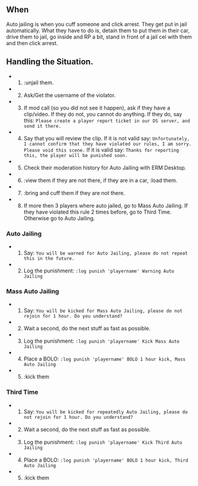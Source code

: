 ## When
Auto jailing is when you cuff someone and click arrest. They get put in jail automatically. What they have to do is, detain them to put them in their car, drive them to jail, go inside and RP a bit, stand in front of a jail cel with them and then click arrest.

## Handling the Situation.
* 1. :unjail them.
* 2. Ask/Get the username of the violator.
* 3. If mod call (so you did not see it happen), ask if they have a clip/video. If they do not, you cannot do anything. If they do, say this: ```Please create a player report ticket in our DS server, and send it there.```
* 4. Say that you will review the clip. If it is not valid say: ```Unfortunately, I cannot confirm that they have violated our rules, I am sorry. Please void this scene.``` If it is valid say: ```Thanks for reporting this, the player will be punished soon.```
* 5. Check their moderation history for Auto Jailing with ERM Desktop.
* 6. :view them if they are not there, if they are in a car, :load them.
* 7. :bring and cuff them if they are not there.
* 8. If more then 3 players where auto jailed, go to Mass Auto Jailing. If they have violated this rule 2 times before, go to Third Time. Otherwise go to Auto Jailing.

### Auto Jailing
* 1. Say: ```You will be warned for Auto Jailing, please do not repeat this in the future.```
* 2. Log the punishment: ```:log punish 'playername' Warning Auto Jailing```

### Mass Auto Jailing
* 1. Say:  ```You will be kicked for Mass Auto Jailing, please do not rejoin for 1 hour. Do you understand?```
* 2. Wait a second, do the next stuff as fast as possible.
* 3. Log the punishment: ```:log punish 'playername' Kick Mass Auto Jailing```
* 4. Place a BOLO: ```:log punish 'playername' BOLO 1 hour kick, Mass Auto Jailing```
* 5. :kick them

### Third Time
* 1. Say:  ```You will be kicked for repeatedly Auto Jailing, please do not rejoin for 1 hour. Do you understand?```
* 2. Wait a second, do the next stuff as fast as possible.
* 3. Log the punishment: ```:log punish 'playername' Kick Third Auto Jailing```
* 4. Place a BOLO: ```:log punish 'playername' BOLO 1 hour kick, Third Auto Jailing```
* 5. :kick them
